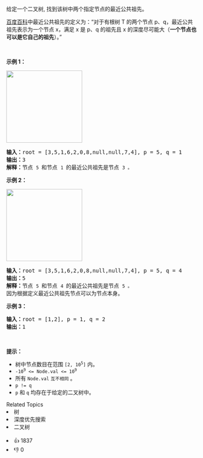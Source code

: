 <p>给定一个二叉树, 找到该树中两个指定节点的最近公共祖先。</p>

<p><a href="https://baike.baidu.com/item/%E6%9C%80%E8%BF%91%E5%85%AC%E5%85%B1%E7%A5%96%E5%85%88/8918834?fr=aladdin" target="_blank">百度百科</a>中最近公共祖先的定义为：“对于有根树 T 的两个节点 p、q，最近公共祖先表示为一个节点 x，满足 x 是 p、q 的祖先且 x 的深度尽可能大（<strong>一个节点也可以是它自己的祖先</strong>）。”</p>

<p> </p>

<p><strong>示例 1：</strong></p>
<img alt="" src="https://assets.leetcode.com/uploads/2018/12/14/binarytree.png" style="width: 200px; height: 190px;" />
<pre>
<strong>输入：</strong>root = [3,5,1,6,2,0,8,null,null,7,4], p = 5, q = 1
<strong>输出：</strong>3
<strong>解释：</strong>节点 <code>5 </code>和节点 <code>1 </code>的最近公共祖先是节点 <code>3 。</code>
</pre>

<p><strong>示例 2：</strong></p>
<img alt="" src="https://assets.leetcode.com/uploads/2018/12/14/binarytree.png" style="width: 200px; height: 190px;" />
<pre>
<strong>输入：</strong>root = [3,5,1,6,2,0,8,null,null,7,4], p = 5, q = 4
<strong>输出：</strong>5
<strong>解释：</strong>节点 <code>5 </code>和节点 <code>4 </code>的最近公共祖先是节点 <code>5 。</code>因为根据定义最近公共祖先节点可以为节点本身。
</pre>

<p><strong>示例 3：</strong></p>

<pre>
<strong>输入：</strong>root = [1,2], p = 1, q = 2
<strong>输出：</strong>1
</pre>

<p> </p>

<p><strong>提示：</strong></p>

<ul>
	<li>树中节点数目在范围 <code>[2, 10<sup>5</sup>]</code> 内。</li>
	<li><code>-10<sup>9</sup> <= Node.val <= 10<sup>9</sup></code></li>
	<li>所有 <code>Node.val</code> <code>互不相同</code> 。</li>
	<li><code>p != q</code></li>
	<li><code>p</code> 和 <code>q</code> 均存在于给定的二叉树中。</li>
</ul>
<div><div>Related Topics</div><div><li>树</li><li>深度优先搜索</li><li>二叉树</li></div></div><br><div><li>👍 1837</li><li>👎 0</li></div>